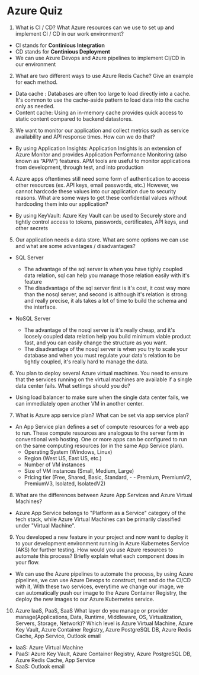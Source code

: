 # Azure Quiz

1. What is CI / CD? What Azure resources can we use to set up and implement CI / CD in our work environment?

- CI stands for **Continious Integration**
- CD stands for **Continious Deployment**
- We can use Azure Devops and Azure pipelines to implement CI/CD in our environment

2. What are two different ways to use Azure Redis Cache? Give an example for each method.

- Data cache : Databases are often too large to load directly into a cache. It's common to use the cache-aside pattern to load data into the cache only as needed.
- Content cache: Using an in-memory cache provides quick access to static content compared to backend datastores.

3. We want to monitor our application and collect metrics such as service availability and API response times. How can we do that?

- By using Application Insights: Application Insights is an extension of Azure Monitor and provides Application Performance Monitoring (also known as “APM”) features. APM tools are useful to monitor applications from development, through test, and into production

4. Azure apps oftentimes still need some form of authentication to access other resources (ex. API keys, email passwords, etc.) However, we cannot hardcode these values into our application due to security reasons. What are some ways to get these confidential values without hardcoding them into our application?

- By using KeyVault: Azure Key Vault can be used to Securely store and tightly control access to tokens, passwords, certificates, API keys, and other secrets

5. Our application needs a data store. What are some options we can use and what are some advantages / disadvantages?

- SQL Server
  - The advantage of the sql server is when you have tighly coupled data relation, sql can help you manage those relation easily with it's feature
  - The disadvantage of the sql server first is it's cost, it cost way more than the nosql server, and second is although it's relation is strong and really precise, it als takes a lot of time to build the schema and the interface.

- NoSQL Server
  - The advantage of the nosql server is it's really cheap, and it's loosely coupled data relation help you build minimum viable product fast, and you can easily change the structure as you want.
  - The disadvantage of the nosql server is when you try to scale your database and when you must regulate your data's relation to be tightly coupled, it's really hard to manage the data.

6. You plan to deploy several Azure virtual machines. You need to ensure that the services running on the virtual machines are available if a single data center fails. What settings should you do?

- Using load balancer to make sure when the single data center fails, we can immediately open another VM in another center.

7. What is Azure app service plan? What can be set via app service plan?

- An App Service plan defines a set of compute resources for a web app to run. These compute resources are analogous to the server farm in conventional web hosting. One or more apps can be configured to run on the same computing resources (or in the same App Service plan).
  - Operating System (Windows, Linux)
  - Region (West US, East US, etc.)
  - Number of VM instances
  - Size of VM instances (Small, Medium, Large)
  - Pricing tier (Free, Shared, Basic, Standard,   - - Premium, PremiumV2, PremiumV3, Isolated, IsolatedV2)

8. What are the differences between Azure App Services and Azure Virtual Machines?

- Azure App Service belongs to "Platform as a Service" category of the tech stack, while Azure Virtual Machines can be primarily classified under "Virtual Machine".

9. You developed a new feature in your project and now want to deploy it to your development environment running in Azure Kubernetes Service (AKS) for further testing. How would you use Azure resources to automate this process? Briefly explain what each component does in your flow.

- We can use the Azure pipelines to automate the process, by using Azure pipelines, we can use Azure Devops to construct, test and do the CI/CD with it, With these two services, everytime we change our image, we can automatically push our image to the Azure Container Registry, the deploy the new images to our Azure Kubernetes service.

10. Azure IaaS, PaaS, SaaS What layer do you manage or provider manage(Applications, Data, Runtime, Middleware, OS, Virtualization, Servers, Storage, Network)? Which level is Azure Virtual Machine, Azure Key Vault, Azure Container Registry, Azure PostgreSQL DB, Azure Redis Cache, App Service, Outlook email

- IaaS: Azure Virtual Machine
- PaaS: Azure Key Vault, Azure Container Registry, Azure PostgreSQL DB, Azure Redis Cache, App Service
- SaaS: Outlook email

